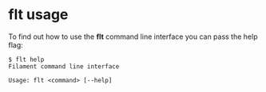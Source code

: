 # flt usage

To find out how to use the **flt** command line interface you can pass the help
flag:

``` shell
$ flt help
Filament command line interface

Usage: flt <command> [--help]

```
